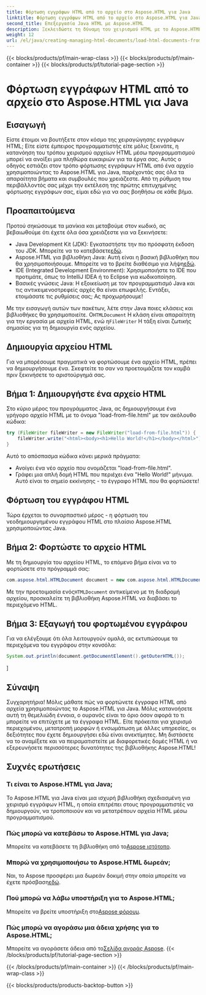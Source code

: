 ```yaml
---
title: Φόρτωση εγγράφων HTML από το αρχείο στο Aspose.HTML για Java
linktitle: Φόρτωση εγγράφων HTML από το αρχείο στο Aspose.HTML για Java
second_title: Επεξεργασία Java HTML με Aspose.HTML
description: Ξεκλειδώστε τη δύναμη του χειρισμού HTML με το Aspose.HTML για Java. Μάθετε να φορτώνετε έγγραφα HTML από αρχεία με οδηγίες βήμα προς βήμα.
weight: 12
url: /el/java/creating-managing-html-documents/load-html-documents-from-file/
---
```


{{< blocks/products/pf/main-wrap-class >}}
{{< blocks/products/pf/main-container >}}
{{< blocks/products/pf/tutorial-page-section >}}

# Φόρτωση εγγράφων HTML από το αρχείο στο Aspose.HTML για Java

## Εισαγωγή
Είστε έτοιμοι να βουτήξετε στον κόσμο της χειραγώγησης εγγράφων HTML; Είτε είστε έμπειρος προγραμματιστής είτε μόλις ξεκινάτε, η κατανόηση του τρόπου χειρισμού αρχείων HTML μέσω προγραμματισμού μπορεί να ανοίξει μια πληθώρα ευκαιριών για τα έργα σας. Αυτός ο οδηγός εστιάζει στον τρόπο φόρτωσης εγγράφων HTML από ένα αρχείο χρησιμοποιώντας το Aspose.HTML για Java, παρέχοντάς σας όλα τα απαραίτητα βήματα και συμβουλές που χρειάζεστε. Από τη ρύθμιση του περιβάλλοντός σας μέχρι την εκτέλεση της πρώτης επιτυχημένης φόρτωσης εγγράφων σας, είμαι εδώ για να σας βοηθήσω σε κάθε βήμα.
## Προαπαιτούμενα
Προτού σηκώσουμε τα μανίκια και μεταβούμε στον κωδικό, ας βεβαιωθούμε ότι έχετε όλα όσα χρειάζεστε για να ξεκινήσετε:
-  Java Development Kit (JDK): Εγκαταστήστε την πιο πρόσφατη έκδοση του JDK. Μπορείτε να το κατεβάσετε[εδώ](https://www.oracle.com/java/technologies/javase-jdk11-downloads.html).
-  Aspose.HTML για βιβλιοθήκη Java: Αυτή είναι η βασική βιβλιοθήκη που θα χρησιμοποιήσουμε. Μπορείτε να το βρείτε διαθέσιμο για λήψη[εδώ](https://releases.aspose.com/html/java/).
- IDE (Integrated Development Environment): Χρησιμοποιήστε το IDE που προτιμάτε, όπως το IntelliJ IDEA ή το Eclipse για κωδικοποίηση.
- Βασικές γνώσεις Java: Η εξοικείωση με τον προγραμματισμό Java και τις αντικειμενοστρεφείς αρχές θα είναι επωφελής.
Εντάξει, ετοιμάσατε τις ρυθμίσεις σας; Ας προχωρήσουμε!

 Με την εισαγωγή αυτών των πακέτων, λέτε στην Java ποιες κλάσεις και βιβλιοθήκες θα χρησιμοποιείτε. Ο`HTMLDocument` Η κλάση είναι απαραίτητη για την εργασία με αρχεία HTML, ενώ η`FileWriter` Η τάξη είναι ζωτικής σημασίας για τη δημιουργία ενός αρχείου.
## Δημιουργία αρχείου HTML
Για να μπορέσουμε πραγματικά να φορτώσουμε ένα αρχείο HTML, πρέπει να δημιουργήσουμε ένα. Σκεφτείτε το σαν να προετοιμάζετε τον καμβά πριν ξεκινήσετε το αριστούργημά σας.
## Βήμα 1: Δημιουργήστε ένα αρχείο HTML
Στο κύριο μέρος του προγράμματος Java, ας δημιουργήσουμε ένα γρήγορο αρχείο HTML με το όνομα "load-from-file.html" με τον ακόλουθο κώδικα:
```java
try (FileWriter fileWriter = new FileWriter("load-from-file.html")) {
    fileWriter.write("<html><body><h1>Hello World!</h1></body></html>");
}
```
Αυτό το απόσπασμα κώδικα κάνει μερικά πράγματα:
- Ανοίγει ένα νέο αρχείο που ονομάζεται "load-from-file.html".
- Γράφει μια απλή δομή HTML που περιέχει ένα "Hello World!" μήνυμα.
Αυτό είναι το σημείο εκκίνησης - το έγγραφο HTML που θα φορτώσετε!
## Φόρτωση του εγγράφου HTML
Τώρα έρχεται το συναρπαστικό μέρος - η φόρτωση του νεοδημιουργημένου εγγράφου HTML στο πλαίσιο Aspose.HTML χρησιμοποιώντας Java.
## Βήμα 2: Φορτώστε το αρχείο HTML
Με τη δημιουργία του αρχείου HTML, το επόμενο βήμα είναι να το φορτώσετε στο πρόγραμμά σας:
```java
com.aspose.html.HTMLDocument document = new com.aspose.html.HTMLDocument("load-from-file.html");
```
 Με την προετοιμασία ενός`HTMLDocument` αντικείμενο με τη διαδρομή αρχείου, προσκαλείτε τη βιβλιοθήκη Aspose.HTML να διαβάσει το περιεχόμενο HTML.
## Βήμα 3: Εξαγωγή του φορτωμένου εγγράφου
Για να ελέγξουμε ότι όλα λειτουργούν ομαλά, ας εκτυπώσουμε τα περιεχόμενα του εγγράφου στην κονσόλα:
```java
System.out.println(document.getDocumentElement().getOuterHTML());
```
]
## Σύναψη
Συγχαρητήρια! Μόλις μάθατε πώς να φορτώνετε έγγραφα HTML από αρχεία χρησιμοποιώντας το Aspose.HTML για Java. Μόλις κατανοήσετε αυτή τη θεμελιώδη έννοια, ο ουρανός είναι το όριο όσον αφορά το τι μπορείτε να επιτύχετε με τα έγγραφα HTML. Είτε πρόκειται για χειρισμό περιεχομένου, μετατροπή μορφών ή ενσωμάτωση με άλλες υπηρεσίες, οι δεξιότητες που έχετε δημιουργήσει εδώ είναι ανεκτίμητες. 
Μη διστάσετε να το αναμίξετε και να πειραματιστείτε με διαφορετικές δομές HTML ή να εξερευνήσετε περισσότερες δυνατότητες της βιβλιοθήκης Aspose.HTML!
## Συχνές ερωτήσεις
### Τι είναι το Aspose.HTML για Java;  
Το Aspose.HTML για Java είναι μια ισχυρή βιβλιοθήκη σχεδιασμένη για χειρισμό εγγράφων HTML, η οποία επιτρέπει στους προγραμματιστές να δημιουργούν, να τροποποιούν και να μετατρέπουν αρχεία HTML μέσω προγραμματισμού.
### Πώς μπορώ να κατεβάσω το Aspose.HTML για Java;  
 Μπορείτε να κατεβάσετε τη βιβλιοθήκη από το[Aspose ιστότοπο](https://releases.aspose.com/html/java/).
### Μπορώ να χρησιμοποιήσω το Aspose.HTML δωρεάν;  
 Ναι, το Aspose προσφέρει μια δωρεάν δοκιμή στην οποία μπορείτε να έχετε πρόσβαση[εδώ](https://releases.aspose.com/).
### Πού μπορώ να λάβω υποστήριξη για το Aspose.HTML;  
 Μπορείτε να βρείτε υποστήριξη στο[Aspose φόρουμ](https://forum.aspose.com/c/html/29).
### Πώς μπορώ να αγοράσω μια άδεια χρήσης για το Aspose.HTML;  
 Μπορείτε να αγοράσετε άδεια από το[Σελίδα αγοράς Aspose](https://purchase.aspose.com/buy).
{{< /blocks/products/pf/tutorial-page-section >}}

{{< /blocks/products/pf/main-container >}}
{{< /blocks/products/pf/main-wrap-class >}}

{{< blocks/products/products-backtop-button >}}
